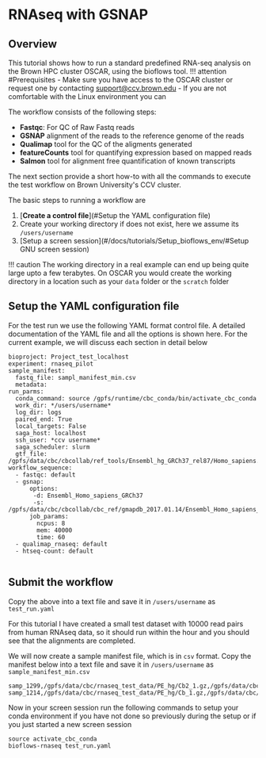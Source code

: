 #  RNAseq with GSNAP
## Overview

This tutorial shows how to run a standard predefined RNA-seq analysis on
the Brown HPC cluster OSCAR, using the bioflows tool. 
!!! attention
    #Prerequisites
    - Make sure you have access to the OSCAR cluster or request one by contacting support@ccv.brown.edu
    - If you are not comfortable with the Linux environment you can

The workflow consists of the following steps:

-  **Fastqc**: For QC of Raw Fastq reads
-  **GSNAP** alignment of the reads to the reference genome of the reads
-  **Qualimap** tool for the QC of the aligments generated
-  **featureCounts** tool for quantifying expression based on mapped reads
-  **Salmon** tool for alignment free quantification of known transcripts

The next section provide a short how-to with all the commands to
execute the test workflow on Brown University's CCV cluster. 

 The basic steps to running a workflow are
 
 1. [**Create a control file**](#Setup the YAML configuration file)
 2. Create your working directory if does not exist, here we assume its `/users/username`
 3. [Setup a screen session](#/docs/tutorials/Setup_bioflows_env/#Setup GNU screen session)

!!! caution
    The working directory in a real example can end up being quite large upto a few terabytes. On OSCAR you would create the working directory in a location such as your `data` folder or the `scratch` folder
    

## Setup the YAML configuration file

For the test run we use the following YAML format control file. A
detailed documentation of the YAML file and all the options is shown
here. For the current example, we will discuss each section in detail  below

```
bioproject: Project_test_localhost
experiment: rnaseq_pilot
sample_manifest:
  fastq_file: sampl_manifest_min.csv
  metadata:
run_parms:
  conda_command: source /gpfs/runtime/cbc_conda/bin/activate_cbc_conda
  work_dir: */users/username*
  log_dir: logs
  paired_end: True
  local_targets: False
  saga_host: localhost
  ssh_user: *ccv username*
  saga_scheduler: slurm
  gtf_file: /gpfs/data/cbc/cbcollab/ref_tools/Ensembl_hg_GRCh37_rel87/Homo_sapiens.GRCh37.87.gtf
workflow_sequence:
  - fastqc: default
  - gsnap:
      options:
       -d: Ensembl_Homo_sapiens_GRCh37
       -s: /gpfs/data/cbc/cbcollab/cbc_ref/gmapdb_2017.01.14/Ensembl_Homo_sapiens_GRCh37/Ensembl_Homo_sapiens_GRCh37.maps/Ensembl_Homo_sapiens.GRCh37.87.splicesites.iit
      job_params:
        ncpus: 8
        mem: 40000
        time: 60
  - qualimap_rnaseq: default
  - htseq-count: default
      
```

## Submit the workflow

Copy the above into a text file and save it in `/users/username` as `test_run.yaml`

For this tutorial I have created a small test dataset with 10000 read pairs from human RNAseq data, so it should run within the hour and you should see that the alignments are completed.

We will now create a sample manifest file, which is in `csv` format. Copy the manifest below into a text file and save it in `/users/username` as `sample_manifest_min.csv`

```
samp_1299,/gpfs/data/cbc/rnaseq_test_data/PE_hg/Cb2_1.gz,/gpfs/data/cbc/rnaseq_test_data/PE_hg/Cb2_2.gz
samp_1214,/gpfs/data/cbc/rnaseq_test_data/PE_hg/Cb_1.gz,/gpfs/data/cbc/rnaseq_test_data/PE_hg/Cb_2.gz
```

Now in your screen session run the following commands to setup your conda environment if you have not done so previously during the setup or if you just started a new screen session

```
source activate_cbc_conda
bioflows-rnaseq test_run.yaml
```


